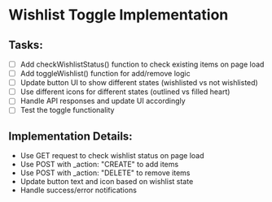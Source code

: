 # Wishlist Toggle Implementation

## Tasks:
- [ ] Add checkWishlistStatus() function to check existing items on page load
- [ ] Add toggleWishlist() function for add/remove logic
- [ ] Update button UI to show different states (wishlisted vs not wishlisted)
- [ ] Use different icons for different states (outlined vs filled heart)
- [ ] Handle API responses and update UI accordingly
- [ ] Test the toggle functionality

## Implementation Details:
- Use GET request to check wishlist status on page load
- Use POST with _action: "CREATE" to add items
- Use POST with _action: "DELETE" to remove items
- Update button text and icon based on wishlist state
- Handle success/error notifications
